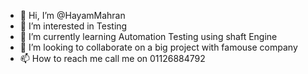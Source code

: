 - 👋 Hi, I’m @HayamMahran
- 👀 I’m interested in Testing
- 🌱 I’m currently learning Automation Testing using shaft Engine
- 💞️ I’m looking to collaborate on a big project with famouse company
- 📫 How to reach me call me on 01126884792

<!---
HayamMahran/HayamMahran is a ✨ special ✨ repository because its `README.md` (this file) appears on your GitHub profile.
You can click the Preview link to take a look at your changes.
--->
